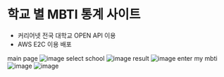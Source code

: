 # 학교 별 MBTI 통계 사이트

- 커리어넷 전국 대학교 OPEN API 이용
- AWS E2C 이용 배포

main page 
![image](https://user-images.githubusercontent.com/62278377/130327009-dccbb0b3-333c-499d-9fe8-f37b3707e559.png)
select school
![image](https://user-images.githubusercontent.com/62278377/130327048-34549dcd-b6d1-4673-939a-f6f12d7cda1a.png)
result
![image](https://user-images.githubusercontent.com/62278377/130327064-35ee12c7-a3ab-49cc-b0af-1cc4598d75cc.png)
enter my mbti
![image](https://user-images.githubusercontent.com/62278377/130327078-75edf052-d386-457a-b553-79d7b15f0bd5.png)
![image](https://user-images.githubusercontent.com/62278377/130327092-ef2e5866-67ae-4174-844d-1ad5f843d317.png)

